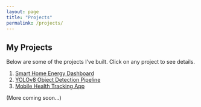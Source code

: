 ```yaml
---
layout: page
title: "Projects"
permalink: /projects/
---
```


## My Projects

Below are some of the projects I’ve built. Click on any project to see details.

1. [Smart Home Energy Dashboard](smart-home-dashboard/)  
2. [YOLOv8 Object Detection Pipeline](object-detection/)  
3. [Mobile Health Tracking App](health-tracker/)  

(More coming soon…)
